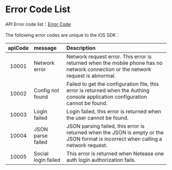 # Error Code List

<LastUpdated/>

API Error code list：[Error Code](https://docs.authing.cn/v2/en/reference/error-code.html)

The following error codes are unique to the iOS SDK：

| apiCode | message | Description |
| :----: | :---- | :---- |
|10001|Network error| Network request error. This error is returned when the mobile phone has no network connection or the network request is abnormal. |
|10002|Config not found| Failed to get the configuration file, this error is returned when the Authing console application configuration cannot be found. |
|10003|Login failed| Login failed, this error is returned when the user cannot be found. |
|10004|JSON parse failed| JSON parsing failed, this error is returned when the JSON is empty or the JSON format is incorrect when calling a network request. |
|10005|Social login failed| This error is returned when Netease one auth login authorization fails. |
